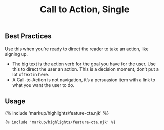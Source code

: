 ﻿---
title: Call to Action, Single
summary: A simple imperative statement with an action button.
tags: feature block
layout: page-guide
eleventyNavigation:
  key: Call to Action, Single
  parent: Feature Blocks
  excerpt: A simple imperative statement with an action button.
  order: 1
  img: /img/illustrations/illus-cta-1.svg
---

## Best Practices

Use this when you’re ready to direct the reader to take an action, like signing up.

  - The big text is the action verb for the goal you have for the user. Use this to direct the user an action. This is a decision moment, don’t put a lot of text in here.
  - A Call-to-Action is not navigation, it’s a persuasion item with a link to what you want the user to do.

## Usage

{% include 'markup/highlights/feature-cta.njk' %}

``` html
{% include 'markup/highlights/feature-cta.njk' %}
```
